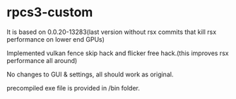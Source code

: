 # rpcs3-custom
It is based on 0.0.20-13283(last version without rsx commits that kill rsx performance on lower end GPUs)

Implemented vulkan fence skip hack and flicker free hack.(this improves rsx performance all around)

No changes to GUI & settings, all should work as original.

precompiled exe file is provided in /bin folder.
